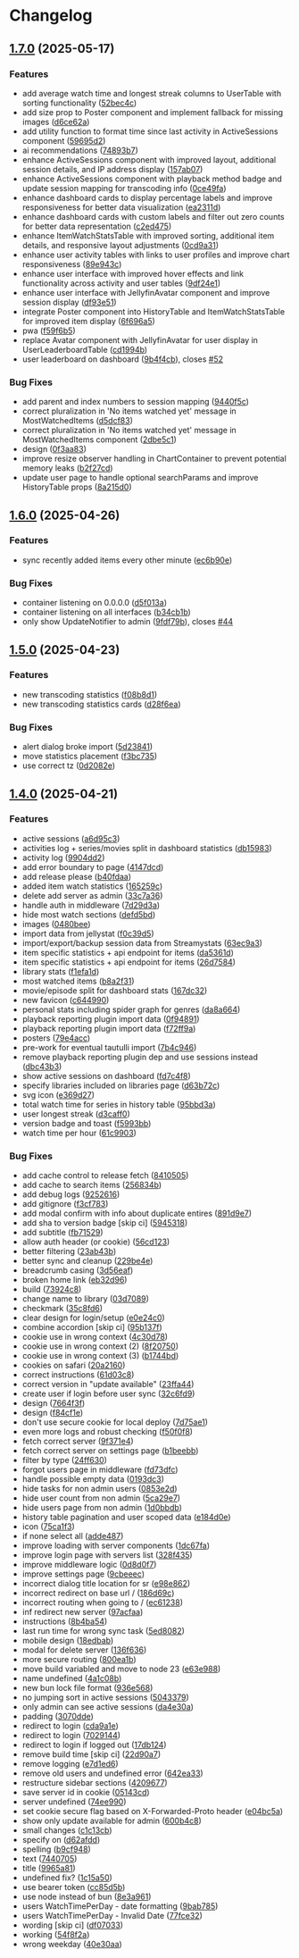 # Changelog

## [1.7.0](https://github.com/fredrikburmester/streamystats/compare/streamystat-v1.6.0...streamystat-v1.7.0) (2025-05-17)


### Features

* add average watch time and longest streak columns to UserTable with sorting functionality ([52bec4c](https://github.com/fredrikburmester/streamystats/commit/52bec4c96cf31aa76590d4f609f39297fb574cec))
* add size prop to Poster component and implement fallback for missing images ([d6ce62a](https://github.com/fredrikburmester/streamystats/commit/d6ce62ae97d0e38e6349603f0434bb38fe4df3a6))
* add utility function to format time since last activity in ActiveSessions component ([59695d2](https://github.com/fredrikburmester/streamystats/commit/59695d2b785e91be432d02948de9cd571c2fbc98))
* ai recommendations ([74893b7](https://github.com/fredrikburmester/streamystats/commit/74893b703203eeb2215ff72e61f2ba519523991e))
* enhance ActiveSessions component with improved layout, additional session details, and IP address display ([157ab07](https://github.com/fredrikburmester/streamystats/commit/157ab07f0c38a24cd9aa380a28bf3b21ca097b08))
* enhance ActiveSessions component with playback method badge and update session mapping for transcoding info ([0ce49fa](https://github.com/fredrikburmester/streamystats/commit/0ce49fa3aa33f41f92d7b32f6e71d410d61758f2))
* enhance dashboard cards to display percentage labels and improve responsiveness for better data visualization ([ea2311d](https://github.com/fredrikburmester/streamystats/commit/ea2311dcb436dfcab6ff59fb44063059f37c90ea))
* enhance dashboard cards with custom labels and filter out zero counts for better data representation ([c2ed475](https://github.com/fredrikburmester/streamystats/commit/c2ed47544c7f3359539db5c5d3a6be90fe17864b))
* enhance ItemWatchStatsTable with improved sorting, additional item details, and responsive layout adjustments ([0cd9a31](https://github.com/fredrikburmester/streamystats/commit/0cd9a3176786ffab5894e1a28a19710bffd9c0df))
* enhance user activity tables with links to user profiles and improve chart responsiveness ([89e943c](https://github.com/fredrikburmester/streamystats/commit/89e943c6c24de52a5a453c3b8b94f413b7971323))
* enhance user interface with improved hover effects and link functionality across activity and user tables ([9df24e1](https://github.com/fredrikburmester/streamystats/commit/9df24e1271b96627ea399160e5a8b602a726b1a5))
* enhance user interface with JellyfinAvatar component and improve session display ([df93e51](https://github.com/fredrikburmester/streamystats/commit/df93e519f1e7ccda12295d5f75ccd807d7af8f19))
* integrate Poster component into HistoryTable and ItemWatchStatsTable for improved item display ([6f696a5](https://github.com/fredrikburmester/streamystats/commit/6f696a5b7e273a76e0a582c1c8d4632963a5d86b))
* pwa ([f59f6b5](https://github.com/fredrikburmester/streamystats/commit/f59f6b526693deae1328969500ba01e11fa10a9c))
* replace Avatar component with JellyfinAvatar for user display in UserLeaderboardTable ([cd1994b](https://github.com/fredrikburmester/streamystats/commit/cd1994b8b1bc098e51d4aa85f174fb82a019d476))
* user leaderboard on dashboard ([9b4f4cb](https://github.com/fredrikburmester/streamystats/commit/9b4f4cbd993f9908e3b215049116e84a3ee45777)), closes [#52](https://github.com/fredrikburmester/streamystats/issues/52)


### Bug Fixes

* add parent and index numbers to session mapping ([9440f5c](https://github.com/fredrikburmester/streamystats/commit/9440f5cd093e936cf412ed93eddc723d71fa5856))
* correct pluralization in 'No items watched yet' message in MostWatchedItems ([d5dcf83](https://github.com/fredrikburmester/streamystats/commit/d5dcf836ddb5496d5e8e8574c6b31779cf0fa8f6))
* correct pluralization in 'No items watched yet' message in MostWatchedItems component ([2dbe5c1](https://github.com/fredrikburmester/streamystats/commit/2dbe5c13fe8548964a61623f39c99bba681961af))
* design ([0f3aa83](https://github.com/fredrikburmester/streamystats/commit/0f3aa83a1453445969176038f84db03e9598bb49))
* improve resize observer handling in ChartContainer to prevent potential memory leaks ([b2f27cd](https://github.com/fredrikburmester/streamystats/commit/b2f27cda0b0fdb9ccf14d2c96c4e92114b18d801))
* update user page to handle optional searchParams and improve HistoryTable props ([8a215d0](https://github.com/fredrikburmester/streamystats/commit/8a215d08bf85fb5fb380c5906888d39572a6011c))

## [1.6.0](https://github.com/fredrikburmester/streamystats/compare/streamystat-v1.5.0...streamystat-v1.6.0) (2025-04-26)


### Features

* sync recently added items every other minute ([ec6b90e](https://github.com/fredrikburmester/streamystats/commit/ec6b90edcbdc0d32210dd0adbcd8dfdada4329a8))


### Bug Fixes

* container listening on 0.0.0.0 ([d5f013a](https://github.com/fredrikburmester/streamystats/commit/d5f013aa69c2d1b4de3244c4270dd753407fa27c))
* container listening on all interfaces ([b34cb1b](https://github.com/fredrikburmester/streamystats/commit/b34cb1b9dd1bdc5a8586e595accf05826d48ab67))
* only show UpdateNotifier to admin ([9fdf79b](https://github.com/fredrikburmester/streamystats/commit/9fdf79b1d0af40700fd54ad1d51dbbe5ce9380f2)), closes [#44](https://github.com/fredrikburmester/streamystats/issues/44)

## [1.5.0](https://github.com/fredrikburmester/streamystats/compare/streamystat-v1.4.0...streamystat-v1.5.0) (2025-04-23)


### Features

* new transcoding statistics ([f08b8d1](https://github.com/fredrikburmester/streamystats/commit/f08b8d1e9431a68a645f31013c49c0cfdb75fab2))
* new transcoding statistics cards ([d28f6ea](https://github.com/fredrikburmester/streamystats/commit/d28f6ea65c227b95d1e98ad08baf8db695dbfe53))


### Bug Fixes

* alert dialog broke import ([5d23841](https://github.com/fredrikburmester/streamystats/commit/5d23841cb622a90c101d21629bf4700cf7a579e2))
* move statistics placement ([f3bc735](https://github.com/fredrikburmester/streamystats/commit/f3bc735d0fa8f28fe40e3a9244d436e2ad4e297c))
* use correct tz ([0d2082e](https://github.com/fredrikburmester/streamystats/commit/0d2082e6d6ccf37c27b80d53f3f5526560b3d7a4))

## [1.4.0](https://github.com/fredrikburmester/streamystats/compare/streamystat-v1.3.0...streamystat-v1.4.0) (2025-04-21)


### Features

* active sessions ([a6d95c3](https://github.com/fredrikburmester/streamystats/commit/a6d95c3c328eea12b1ed33fdc9118cc843b449b0))
* activities log + series/movies split in dashboard statistics ([db15983](https://github.com/fredrikburmester/streamystats/commit/db15983476a14dfdfa51a74cdc83abdc55052cf8))
* activity log ([9904dd2](https://github.com/fredrikburmester/streamystats/commit/9904dd2f5dc303612cd3669b6e7a205f042f1a29))
* add error boundary to page ([4147dcd](https://github.com/fredrikburmester/streamystats/commit/4147dcdfd2fc0868b60d934ab7be8c59ca1c2ae5))
* add release please ([b40fdaa](https://github.com/fredrikburmester/streamystats/commit/b40fdaad038c4cf296c15cd2f9815b5f87b01362))
* added item watch statistics ([165259c](https://github.com/fredrikburmester/streamystats/commit/165259c492e54984bf2fba566a01d636a4f4fbc5))
* delete add server as admin ([33c7a36](https://github.com/fredrikburmester/streamystats/commit/33c7a363991e788bdb49149723490b8300e5e9be))
* handle auth in middleware ([7d29d3a](https://github.com/fredrikburmester/streamystats/commit/7d29d3ae0fe1b32f072197fc511517a26fcebc60))
* hide most watch sections ([defd5bd](https://github.com/fredrikburmester/streamystats/commit/defd5bdc6c3888167f89d4f6dcfd366cdc2ca940))
* images ([0480bee](https://github.com/fredrikburmester/streamystats/commit/0480bee9dbf5a616c1ae4b7af33b337d046d35fb))
* import data from jellystat ([f0c39d5](https://github.com/fredrikburmester/streamystats/commit/f0c39d50707310216e11a293a5a1879ab9747a6e))
* import/export/backup session data from Streamystats ([63ec9a3](https://github.com/fredrikburmester/streamystats/commit/63ec9a37cb3d0e191da636f07e059b3be7847286))
* item specific statistics + api endpoint for items ([da5361d](https://github.com/fredrikburmester/streamystats/commit/da5361d8271f3fc708d6eb2d17f6ad82bfa7ec4a))
* item specific statistics + api endpoint for items ([26d7584](https://github.com/fredrikburmester/streamystats/commit/26d75842821f39c7f3019ff8a82840a12640769e))
* library stats ([f1efa1d](https://github.com/fredrikburmester/streamystats/commit/f1efa1da23e6296672d574228cb1339cb0424f26))
* most watched items ([b8a2f31](https://github.com/fredrikburmester/streamystats/commit/b8a2f31a6f726dbf36ef03d508bd95f6d68ee7b6))
* movie/episode split for dashboard stats ([167dc32](https://github.com/fredrikburmester/streamystats/commit/167dc327c7773c59fe0d0cb91bc1186d37bbbae2))
* new favicon ([c644990](https://github.com/fredrikburmester/streamystats/commit/c64499008daf2049346a615a7a8d1ae7c7bad734))
* personal stats including spider graph for genres ([da8a664](https://github.com/fredrikburmester/streamystats/commit/da8a66411814d0e698f20ddf1db590d8a3d1b45c))
* playback reporting plugin import data ([0f94891](https://github.com/fredrikburmester/streamystats/commit/0f9489199ff2890e4296f522b289d82fef2d52ca))
* playback reporting plugin import data ([f72ff9a](https://github.com/fredrikburmester/streamystats/commit/f72ff9a201fc708af30dcbf71714df3f1303dd4a))
* posters ([79e4acc](https://github.com/fredrikburmester/streamystats/commit/79e4acc2ea19724403fa1ebbf698a79471f2e66a))
* pre-work for eventual tautulli import ([7b4c946](https://github.com/fredrikburmester/streamystats/commit/7b4c946f240d25c31714a4e36e44c5276960e0ea))
* remove playback reporting plugin dep and use sessions instead ([dbc43b3](https://github.com/fredrikburmester/streamystats/commit/dbc43b37dba680481eca578c703cb0470606b8f6))
* show active sessions on dashboard ([fd7c4f8](https://github.com/fredrikburmester/streamystats/commit/fd7c4f8ea5bbedc81d8654154c823173a198fddb))
* specify libraries included on libraries page ([d63b72c](https://github.com/fredrikburmester/streamystats/commit/d63b72cf9255b90e4f78098e1c46383441090019))
* svg icon ([e369d27](https://github.com/fredrikburmester/streamystats/commit/e369d2737fc4e91ea2dc352d759e0349cbc7191a))
* total watch time for series in history table ([95bbd3a](https://github.com/fredrikburmester/streamystats/commit/95bbd3a1ca68f1e3f0a0c25692d40715b356eec3))
* user longest streak ([d3caff0](https://github.com/fredrikburmester/streamystats/commit/d3caff0de2ea1676eaa67e8be82c623097bb7f6d))
* version badge and toast ([f5993bb](https://github.com/fredrikburmester/streamystats/commit/f5993bbf1d32d1ae857fa5853976972aea2753e1))
* watch time per hour ([61c9903](https://github.com/fredrikburmester/streamystats/commit/61c9903c2471ae2a7c6963090d8ec0ac051d7d96))


### Bug Fixes

* add cache control to release fetch ([8410505](https://github.com/fredrikburmester/streamystats/commit/8410505924ad7681f8b4b70cd4df541fb622b371))
* add cache to search items ([256834b](https://github.com/fredrikburmester/streamystats/commit/256834b0616ae6d240b2b0f402db5bdb16211bce))
* add debug logs ([9252616](https://github.com/fredrikburmester/streamystats/commit/9252616a606e0fe3d3a023691ccdb1447782d734))
* add gitignore ([f3cf783](https://github.com/fredrikburmester/streamystats/commit/f3cf7834179d650fc4d80a24fe94584e514491da))
* add modal confirm with info about duplicate entires ([891d9e7](https://github.com/fredrikburmester/streamystats/commit/891d9e7d52fcdd58f4c190af85700c074a3d990a))
* add sha to version badge [skip ci] ([5945318](https://github.com/fredrikburmester/streamystats/commit/5945318ba865823379e63d5fa5f8f857ebf36db9))
* add subtitle ([fb71529](https://github.com/fredrikburmester/streamystats/commit/fb715292b3cd1170288334eea8d0260719694c10))
* allow auth header (or cookie) ([56cd123](https://github.com/fredrikburmester/streamystats/commit/56cd1239fce8db921ee4b5edd1a0b9f51aa32958))
* better filtering ([23ab43b](https://github.com/fredrikburmester/streamystats/commit/23ab43bc6ef59b0ca5984f9e4c36a7b45238cd2a))
* better sync and cleanup ([229be4e](https://github.com/fredrikburmester/streamystats/commit/229be4e607975483baca238db197af0a25503306))
* breadcrumb casing ([3d56eaf](https://github.com/fredrikburmester/streamystats/commit/3d56eafb526287965add6068611b0e6807e36edb))
* broken home link ([eb32d96](https://github.com/fredrikburmester/streamystats/commit/eb32d96ad33ead86c30ce84788047cbeb5e9c45c))
* build ([73924c8](https://github.com/fredrikburmester/streamystats/commit/73924c8e6c5107c37aa4b5520458a420a0a56cfd))
* change name to library ([03d7089](https://github.com/fredrikburmester/streamystats/commit/03d70894c069cea9ce452713cc741e3ec88c8453))
* checkmark ([35c8fd6](https://github.com/fredrikburmester/streamystats/commit/35c8fd6b9abd8e55200902ac22bf78745cf58769))
* clear design for login/setup ([e0e24c0](https://github.com/fredrikburmester/streamystats/commit/e0e24c092c5b31854178d7c4d98cbe5a2252ed9b))
* combine accordion [skip ci] ([95b137f](https://github.com/fredrikburmester/streamystats/commit/95b137f62449c5466f223b121337d25f9dbf735b))
* cookie use in wrong context ([4c30d78](https://github.com/fredrikburmester/streamystats/commit/4c30d780a93164f956ecdb292563ad60f77a668e))
* cookie use in wrong context (2) ([8f20750](https://github.com/fredrikburmester/streamystats/commit/8f20750ae170ff36bb0ffc32a3bfe63d1cc03282))
* cookie use in wrong context (3) ([b1744bd](https://github.com/fredrikburmester/streamystats/commit/b1744bd42c057b48f9c7b37ac45f9dd4a1b0e812))
* cookies on safari ([20a2160](https://github.com/fredrikburmester/streamystats/commit/20a2160957354b0cbe96617acc013b5d1c98e3c3))
* correct instructions ([61d03c8](https://github.com/fredrikburmester/streamystats/commit/61d03c8caf70d8f050e919a3f71eae2d77f20360))
* correct version in "update available" ([23ffa44](https://github.com/fredrikburmester/streamystats/commit/23ffa441b4279b44acca891a02f1ea5f821e0841))
* create user if login before user sync ([32c6fd9](https://github.com/fredrikburmester/streamystats/commit/32c6fd996dc839842dd571adc2d3a2d522c61994))
* design ([7664f3f](https://github.com/fredrikburmester/streamystats/commit/7664f3fc51b90be3bf173ab852dffbd000e8847b))
* design ([f84cf1e](https://github.com/fredrikburmester/streamystats/commit/f84cf1ef97e8eac78da396894c6a04f27502fb6b))
* don't use secure cookie for local deploy ([7d75ae1](https://github.com/fredrikburmester/streamystats/commit/7d75ae1fe75ee0b17a9e3697225c099e499b335d))
* even more logs and robust checking ([f50f0f8](https://github.com/fredrikburmester/streamystats/commit/f50f0f8b876e4da9909350acdcdc63f557520fdc))
* fetch correct server ([9f371e4](https://github.com/fredrikburmester/streamystats/commit/9f371e4506a64a159bf830d226c0bc408405caa9))
* fetch correct server on settings page ([b1beebb](https://github.com/fredrikburmester/streamystats/commit/b1beebb67b4b19d2676a133bd9b80edeac444b51))
* filter by type ([24ff630](https://github.com/fredrikburmester/streamystats/commit/24ff6308a8ef04b36540fdd4890c79071dfe2f3f))
* forgot users page in middleware ([fd73dfc](https://github.com/fredrikburmester/streamystats/commit/fd73dfceb5ed5bf1244d2352c91de053f4fea958))
* handle possible empty data ([0193dc3](https://github.com/fredrikburmester/streamystats/commit/0193dc30bb443daacfb44401861126de8b6a0cd1))
* hide tasks for non admin users ([0853e2d](https://github.com/fredrikburmester/streamystats/commit/0853e2d4f17a179c53c29265d6ecd9b02975cbe3))
* hide user count from non admin ([5ca29e7](https://github.com/fredrikburmester/streamystats/commit/5ca29e792fa275d038540ef5fcb6dd5b1c491365))
* hide users page from non admin ([1d0bbdb](https://github.com/fredrikburmester/streamystats/commit/1d0bbdb255e22190cc9321f025afcec744c600ed))
* history table pagination and user scoped data ([e184d0e](https://github.com/fredrikburmester/streamystats/commit/e184d0ed924c626fb36b0cd8e7f310fc9ba4ba30))
* icon ([75ca1f3](https://github.com/fredrikburmester/streamystats/commit/75ca1f3dcb86b6c750741536b231f3e9019f1eb1))
* if none select all ([adde487](https://github.com/fredrikburmester/streamystats/commit/adde487ca7b1fac31e8729730d15750e1fe7a395))
* improve loading with server components ([1dc67fa](https://github.com/fredrikburmester/streamystats/commit/1dc67fade7dd1ab932b1cf542d6dea1bf8906a4a))
* improve login page with servers list ([328f435](https://github.com/fredrikburmester/streamystats/commit/328f435b056949d356be35f5e978c944e406dab1))
* improve middleware logic ([0d8d0f7](https://github.com/fredrikburmester/streamystats/commit/0d8d0f7a24afbd806d681c1a4a6fcb0a25228f29))
* improve settings page ([9cbeeec](https://github.com/fredrikburmester/streamystats/commit/9cbeeecd6a99648975a01204163676464582900b))
* incorrect dialog title location for sr ([e98e862](https://github.com/fredrikburmester/streamystats/commit/e98e862f29a3eb776f80e99919c9845ecf314bc9))
* incorrect redirect on base url / ([186d69c](https://github.com/fredrikburmester/streamystats/commit/186d69cbaa3e3c340b9ddd374a6b85795d889b35))
* incorrect routing when going to / ([ec61238](https://github.com/fredrikburmester/streamystats/commit/ec61238d5f03d680436d23da150bea575fd7ca67))
* inf redirect new server ([97acfaa](https://github.com/fredrikburmester/streamystats/commit/97acfaa1a60b725c560b55a2d9b6ff954ffeeb8e))
* instructions ([8b4ba54](https://github.com/fredrikburmester/streamystats/commit/8b4ba546b6f74fb2a8a2458579a8eab3b841c43c))
* last run time for wrong sync task ([5ed8082](https://github.com/fredrikburmester/streamystats/commit/5ed80827d1baca51720d6a6544aee53aa62fd18a))
* mobile design ([18edbab](https://github.com/fredrikburmester/streamystats/commit/18edbab268462dc755a592e6ecc09db39d88e746))
* modal for delete server ([136f636](https://github.com/fredrikburmester/streamystats/commit/136f636c888cbb84e5939474490f6b2175356d3f))
* more secure routing ([800ea1b](https://github.com/fredrikburmester/streamystats/commit/800ea1b1cb267865cf5e25639352ee86098c67e2))
* move build variabled and move to node 23 ([e63e988](https://github.com/fredrikburmester/streamystats/commit/e63e9889c609f9d5842a5f8f2cc392fecbb38508))
* name undefined ([4a1c08b](https://github.com/fredrikburmester/streamystats/commit/4a1c08bb95089c83b55b630287283ff8bb48d43d))
* new bun lock file format ([936e568](https://github.com/fredrikburmester/streamystats/commit/936e568fdcf89964cb63a52972907cb6794f5c5c))
* no jumping sort in active sessions ([5043379](https://github.com/fredrikburmester/streamystats/commit/5043379f7eb37befefdcbf03def2137ff2e68b85))
* only admin can see active sessions ([da4e30a](https://github.com/fredrikburmester/streamystats/commit/da4e30a01c2fb4d246df62eab3c42d15cb9e7810))
* padding ([3070dde](https://github.com/fredrikburmester/streamystats/commit/3070ddeb9ef7c404c594628d747768ab2c25fc85))
* redirect to login ([cda9a1e](https://github.com/fredrikburmester/streamystats/commit/cda9a1e581744c9af691cdecbc66d9e762a2568c))
* redirect to login ([7029144](https://github.com/fredrikburmester/streamystats/commit/7029144d5f256838dae91a4e8067cddd28cfe8f1))
* redirect to login if logged out ([17db124](https://github.com/fredrikburmester/streamystats/commit/17db124139a2d602e8e1c8b14013dbfde82d2692))
* remove build time [skip ci] ([22d90a7](https://github.com/fredrikburmester/streamystats/commit/22d90a7045b92a760ca5b5019c60629766b4479f))
* remove logging ([e7d1ed6](https://github.com/fredrikburmester/streamystats/commit/e7d1ed644ad96e37a75d2f49a55cc45fc9d127e6))
* remove old users and undefined error ([642ea33](https://github.com/fredrikburmester/streamystats/commit/642ea33877948b11815cf452fb7d5097230bc4ca))
* restructure sidebar sections ([4209677](https://github.com/fredrikburmester/streamystats/commit/4209677b184c76707cb780f06e1b88e390654a0f))
* save server id in cookie ([05143cd](https://github.com/fredrikburmester/streamystats/commit/05143cdee5ae979545df61408f48ee6b83efee57))
* server undefined ([74ee990](https://github.com/fredrikburmester/streamystats/commit/74ee9905afb23a7aa57f563abebcbb474a4a4fb2))
* set cookie secure flag based on X-Forwarded-Proto header ([e04bc5a](https://github.com/fredrikburmester/streamystats/commit/e04bc5a883900579c0fa07cbf207d549f05c1cce))
* show only update available for admin ([600b4c8](https://github.com/fredrikburmester/streamystats/commit/600b4c84db111c1d451a4dc7e2788e660cac4062))
* small changes ([c1c13cb](https://github.com/fredrikburmester/streamystats/commit/c1c13cb24a1b918a40ee29f092227126eda1cd27))
* specify on ([d62afdd](https://github.com/fredrikburmester/streamystats/commit/d62afdd038bebb85ceb5fe41f0db458bf809840b))
* spelling ([b9cf948](https://github.com/fredrikburmester/streamystats/commit/b9cf948e0ded3e0110bdb06fe1845ee992e25f08))
* text ([7440705](https://github.com/fredrikburmester/streamystats/commit/74407058d7112bf9c83de9c989960bb3e13b4404))
* title ([9965a81](https://github.com/fredrikburmester/streamystats/commit/9965a819cd98c5495a39a15ae99dcce0267267dc))
* undefined fix? ([1c15a50](https://github.com/fredrikburmester/streamystats/commit/1c15a50c4b0139d2bed56dba3f9ab6b8bec69530))
* use bearer token ([cc85d5b](https://github.com/fredrikburmester/streamystats/commit/cc85d5b7b750502bf0dcf1264d2c26f850a75a63))
* use node instead of bun ([8e3a961](https://github.com/fredrikburmester/streamystats/commit/8e3a96138f3e39a8472478569e1d15d9fc01211a))
* users WatchTimePerDay - date formatting ([9bab785](https://github.com/fredrikburmester/streamystats/commit/9bab785305f4fb738f3df5fec085b2b84d9e36c5))
* users WatchTimePerDay - Invalid Date ([77fce32](https://github.com/fredrikburmester/streamystats/commit/77fce325ded3e83727841a92f8b038ab565486d3))
* wording [skip ci] ([df07033](https://github.com/fredrikburmester/streamystats/commit/df0703313c03bb1e51e91a1199ef9dfb33235753))
* working ([54f8f2a](https://github.com/fredrikburmester/streamystats/commit/54f8f2a278bf8618604b3cd325883cfb46b37fd5))
* wrong weekday ([40e30aa](https://github.com/fredrikburmester/streamystats/commit/40e30aaf26fe407af3649a497be5ee9c7dd8ebe8))
